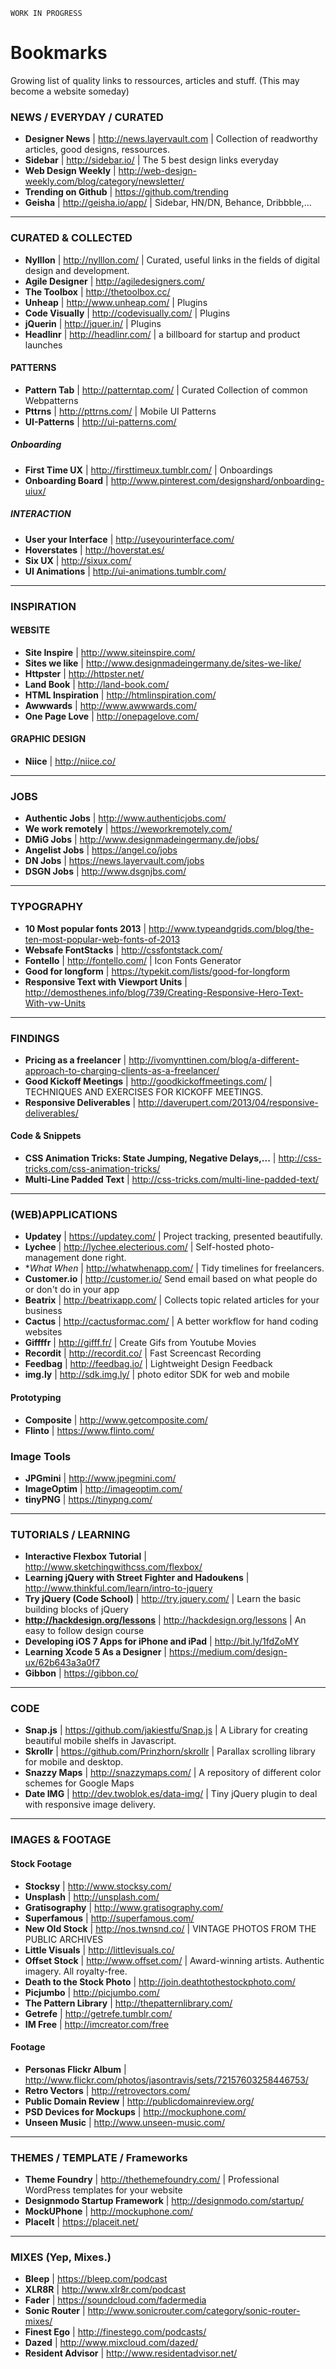 `WORK IN PROGRESS`
# Bookmarks
Growing list of quality links to ressources, articles and stuff. (This may become a website someday)



### NEWS / EVERYDAY / CURATED

+ **Designer News** | http://news.layervault.com | Collection of readworthy articles, good designs, ressources.
+ **Sidebar** | http://sidebar.io/ | The 5 best design links everyday
+ **Web Design Weekly** | http://web-design-weekly.com/blog/category/newsletter/
+ **Trending on Github** | https://github.com/trending
+ **Geisha** | http://geisha.io/app/ | Sidebar, HN/DN, Behance, Dribbble,...

---

### CURATED & COLLECTED
+ **Nylllon** | http://nylllon.com/ | Curated, useful links in the fields of digital design and development.
+ **Agile Designer** | http://agiledesigners.com/
+ **The Toolbox** | http://thetoolbox.cc/
+ **Unheap** | http://www.unheap.com/ | Plugins
+ **Code Visually** | http://codevisually.com/ | Plugins
+ **jQuerin** | http://jquer.in/ | Plugins
+ **Headlinr** | http://headlinr.com/ | a billboard for startup and product launches

#### PATTERNS
+ **Pattern Tab** | http://patterntap.com/ | Curated Collection of common Webpatterns
+ **Pttrns** | http://pttrns.com/ | Mobile UI Patterns
+ **UI-Patterns** | http://ui-patterns.com/

##### Onboarding
+ **First Time UX** | http://firsttimeux.tumblr.com/ | Onboardings
+ **Onboarding Board** | http://www.pinterest.com/designshard/onboarding-uiux/

##### INTERACTION
+ **User your Interface** | http://useyourinterface.com/
+ **Hoverstates** | http://hoverstat.es/
+ **Six UX** | http://sixux.com/
+ **UI Animations** | http://ui-animations.tumblr.com/

---

### INSPIRATION

#### WEBSITE

+ **Site Inspire** | http://www.siteinspire.com/
+ **Sites we like** | http://www.designmadeingermany.de/sites-we-like/
+ **Httpster** | http://httpster.net/
+ **Land Book** | http://land-book.com/
+ **HTML Inspiration** | http://htmlinspiration.com/
+ **Awwwards** | http://www.awwwards.com/
+ **One Page Love** | http://onepagelove.com/

#### GRAPHIC DESIGN
+ **Niice** | http://niice.co/

---

### JOBS

+ **Authentic Jobs** | http://www.authenticjobs.com/
+ **We work remotely** | https://weworkremotely.com/
+ **DMiG Jobs** | http://www.designmadeingermany.de/jobs/
+ **Angelist Jobs** | https://angel.co/jobs
+ **DN Jobs** | https://news.layervault.com/jobs
+ **DSGN Jobs** | http://www.dsgnjbs.com/

---

### TYPOGRAPHY
+ **10 Most popular fonts 2013** | http://www.typeandgrids.com/blog/the-ten-most-popular-web-fonts-of-2013
+ **Websafe FontStacks** | http://cssfontstack.com/
+ **Fontello** | http://fontello.com/ | Icon Fonts Generator
+ **Good for longform** | https://typekit.com/lists/good-for-longform
+ **Responsive Text with Viewport Units** | http://demosthenes.info/blog/739/Creating-Responsive-Hero-Text-With-vw-Units

---

### FINDINGS

+ **Pricing as a freelancer** | http://ivomynttinen.com/blog/a-different-approach-to-charging-clients-as-a-freelancer/
+ **Good Kickoff Meetings** | http://goodkickoffmeetings.com/ | TECHNIQUES AND EXERCISES FOR KICKOFF MEETINGS.
+ **Responsive Deliverables** | http://daverupert.com/2013/04/responsive-deliverables/

#### Code & Snippets
+ **CSS Animation Tricks: State Jumping, Negative Delays,...** | http://css-tricks.com/css-animation-tricks/
+ **Multi-Line Padded Text** | http://css-tricks.com/multi-line-padded-text/

---

### (WEB)APPLICATIONS

+ **Updatey** | https://updatey.com/ | Project tracking, presented beautifully.
+ **Lychee** | http://lychee.electerious.com/ | Self-hosted photo-management done right.
+ **What When* | http://whatwhenapp.com/ | Tidy timelines for freelancers.
+ **Customer.io** | http://customer.io/ Send email based on what people do or don't do in your app
+ **Beatrix** | http://beatrixapp.com/ | Collects topic related articles for your business
+ **Cactus** | http://cactusformac.com/ | A better workflow for hand coding websites
+ **Giffffr** | http://gifff.fr/ | Create Gifs from Youtube Movies
+ **Recordit** | http://recordit.co/ | Fast Screencast Recording
+ **Feedbag** | http://feedbag.io/ | Lightweight Design Feedback
+ **img.ly** | http://sdk.img.ly/ | photo editor SDK for web and mobile

#### Prototyping
+ **Composite** | http://www.getcomposite.com/
+ **Flinto** | https://www.flinto.com/

### Image Tools
+ **JPGmini** | http://www.jpegmini.com/
+ **ImageOptim** | http://imageoptim.com/
+ **tinyPNG** | https://tinypng.com/

---

### TUTORIALS / LEARNING
+ **Interactive Flexbox Tutorial** | http://www.sketchingwithcss.com/flexbox/
+ **Learning jQuery with Street Fighter and Hadoukens** | http://www.thinkful.com/learn/intro-to-jquery
+ **Try jQuery (Code School)** | http://try.jquery.com/ | Learn the basic building blocks of jQuery
+ **http://hackdesign.org/lessons** | http://hackdesign.org/lessons | An easy to follow design course
+ **Developing iOS 7 Apps for iPhone and iPad** | http://bit.ly/1fdZoMY
+ **Learning Xcode 5 As a Designer** | https://medium.com/design-ux/62b643a3a0f7
+ **Gibbon** | https://gibbon.co/

---

### CODE
+ **Snap.js** | https://github.com/jakiestfu/Snap.js | A Library for creating beautiful mobile shelfs in Javascript.
+ **Skrollr** | https://github.com/Prinzhorn/skrollr | Parallax scrolling library for mobile and desktop.
+ **Snazzy Maps** | http://snazzymaps.com/ | A repository of different color schemes for Google Maps
+ **Date IMG** | http://dev.twoblok.es/data-img/ | Tiny jQuery plugin to deal with responsive image delivery.

---

### IMAGES & FOOTAGE

#### Stock Footage
+ **Stocksy** | http://www.stocksy.com/
+ **Unsplash** | http://unsplash.com/
+ **Gratisography** | http://www.gratisography.com/
+ **Superfamous** | http://superfamous.com/
+ **New Old Stock** | http://nos.twnsnd.co/ | VINTAGE PHOTOS FROM THE PUBLIC ARCHIVES
+ **Little Visuals** | http://littlevisuals.co/
+ **Offset Stock** | http://www.offset.com/ | Award-winning artists. Authentic imagery. All royalty-free.
+ **Death to the Stock Photo** | http://join.deathtothestockphoto.com/
+ **Picjumbo** | http://picjumbo.com/
+ **The Pattern Library** | http://thepatternlibrary.com/
+ **Getrefe** | http://getrefe.tumblr.com/
+ **IM Free** | http://imcreator.com/free

#### Footage
+ **Personas Flickr Album** | http://www.flickr.com/photos/jasontravis/sets/72157603258446753/
+ **Retro Vectors** | http://retrovectors.com/
+ **Public Domain Review** | http://publicdomainreview.org/
+  **PSD Devices for Mockups** | http://mockuphone.com/
+  **Unseen Music** | http://www.unseen-music.com/

---

### THEMES / TEMPLATE / Frameworks
+ **Theme Foundry** | http://thethemefoundry.com/ | Professional WordPress templates for your website
+ **Designmodo Startup Framework** | http://designmodo.com/startup/
+ **MockUPhone** | http://mockuphone.com/
+ **PlaceIt** | https://placeit.net/

---

### MIXES (Yep, Mixes.)

+ **Bleep** | https://bleep.com/podcast
+ **XLR8R** | http://www.xlr8r.com/podcast
+ **Fader** | https://soundcloud.com/fadermedia
+ **Sonic Router** | http://www.sonicrouter.com/category/sonic-router-mixes/
+ **Finest Ego** | http://finestego.com/podcasts/
+ **Dazed** | http://www.mixcloud.com/dazed/
+ **Resident Advisor** | http://www.residentadvisor.net/
